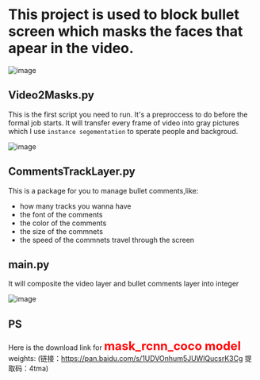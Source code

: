 # This project is used to block bullet screen which masks the faces that apear in the video.

![image](https://user-images.githubusercontent.com/64240681/167291172-aff15823-c607-4fe0-b892-e017961fa83a.png)


## Video2Masks.py
This is the first script you need to run. It's a preproccess to do before the formal job starts. It will transfer every frame of video into gray pictures which I use ``instance segementation`` to sperate people and backgroud.

![image](https://user-images.githubusercontent.com/64240681/167291122-ae44f179-3c3d-4733-9e04-dce39c32184e.png)


## CommentsTrackLayer.py
This is a package for you to manage bullet comments,like:
- how many tracks you wanna have
- the font of the comments
- the color of the comments
- the size of the commnets
- the speed of the commnets travel through the screen
  
  
## main.py
It will composite the video layer and bullet comments layer into integer

![image](https://user-images.githubusercontent.com/64240681/167291186-4da7dbe8-e69b-43b8-b88b-a7f5a151bfae.png)

## PS
Here is the download link for <font color=red size=5>**mask_rcnn_coco model**</font> weights:
(链接：https://pan.baidu.com/s/1UDVOnhum5JUWlQucsrK3Cg 
提取码：4tma)
